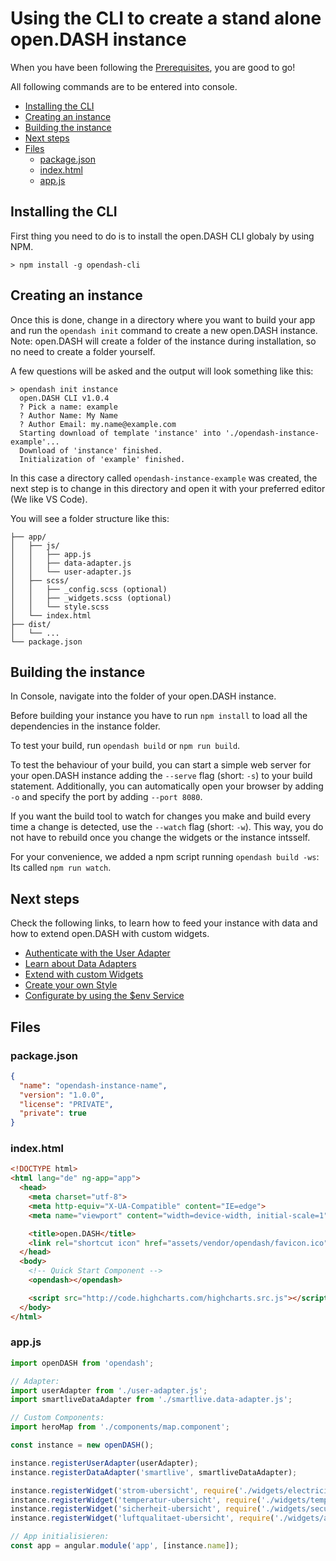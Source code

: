 # Using the CLI to create a stand alone open.DASH instance

When you have been following the [Prerequisites](../README.md#prerequisites), you are good to go!

All following commands are to be entered into console.

<!-- TOC depthFrom:2 depthTo:6 -->
- [Installing the CLI](#installing-the-cli)
- [Creating an instance](#creating-an-instance)
- [Building the instance](#building-the-instance)
- [Next steps](#next-steps)
- [Files](#files)
  - [package.json](#packagejson)
  - [index.html](#indexhtml)
  - [app.js](#appjs)

<!-- /TOC -->


## Installing the CLI

First thing you need to do is to install the open.DASH CLI globaly by using NPM.

```
> npm install -g opendash-cli
```

## Creating an instance

Once this is done, change in a directory where you want to build your app and run the `opendash init` command to create a new open.DASH instance.
Note: open.DASH will create a folder of the instance during installation, so no need to create a folder yourself.

A few questions will be asked and the output will look something like this:

```
> opendash init instance
  open.DASH CLI v1.0.4
  ? Pick a name: example
  ? Author Name: My Name
  ? Author Email: my.name@example.com
  Starting download of template 'instance' into './opendash-instance-example'...
  Download of 'instance' finished.
  Initialization of 'example' finished.
```

In this case a directory called `opendash-instance-example` was created, the next step is to change in this directory and open it with your preferred editor (We like VS Code).

You will see a folder structure like this:

```
├── app/
│   ├── js/
│   │   ├── app.js
│   │   ├── data-adapter.js
│   │   └── user-adapter.js
│   ├── scss/
│   │   ├── _config.scss (optional)
│   │   ├── _widgets.scss (optional)
│   │   └── style.scss
│   └── index.html
├── dist/
│   └── ...
└── package.json
```

## Building the instance

In Console, navigate into the folder of your open.DASH instance.

Before building your instance you have to run `npm install` to load all the dependencies in the instance folder.

To test your build, run `opendash build` or `npm run build`.

To test the behaviour of your build, you can start a simple web server for your open.DASH instance adding the `--serve` flag (short: `-s`) to your build statement.
Additionally, you can automatically open your browser by adding `-o` and specify the port by adding `--port 8080`.

If you want the build tool to watch for changes you make and build every time a change is detected, use the `--watch` flag (short: `-w`).
This way, you do not have to rebuild once you change the widgets or the instance intsself.

For your convenience, we added a npm script running `opendash build -ws`: Its called `npm run watch`.

## Next steps

Check the following links, to learn how to feed your instance with data and how to extend open.DASH with custom widgets.

  - [Authenticate with the User Adapter](/guides/using-the-cli/user-adapter.md)
  - [Learn about Data Adapters](/guides/using-the-cli/data-adapter.md)
  - [Extend with custom Widgets](/guides/using-the-cli/widgets.md)
  - [Create your own Style](/guides/using-the-cli/style.md)
  - [Configurate by using the $env Service](/services/env.md)

## Files

### package.json

```json
{
  "name": "opendash-instance-name",
  "version": "1.0.0",
  "license": "PRIVATE",
  "private": true
}
```

### index.html

```html
<!DOCTYPE html>
<html lang="de" ng-app="app">
  <head>
    <meta charset="utf-8">
    <meta http-equiv="X-UA-Compatible" content="IE=edge">
    <meta name="viewport" content="width=device-width, initial-scale=1">

    <title>open.DASH</title>
    <link rel="shortcut icon" href="assets/vendor/opendash/favicon.ico" type="image/x-icon" />
  </head>
  <body>
    <!-- Quick Start Component -->
    <opendash></opendash>

    <script src="http://code.highcharts.com/highcharts.src.js"></script>
  </body>
</html>
```

### app.js

```js
import openDASH from 'opendash';

// Adapter:
import userAdapter from './user-adapter.js';
import smartliveDataAdapter from './smartlive.data-adapter.js';

// Custom Components:
import heroMap from './components/map.component';

const instance = new openDASH();

instance.registerUserAdapter(userAdapter);
instance.registerDataAdapter('smartlive', smartliveDataAdapter);

instance.registerWidget('strom-ubersicht', require('./widgets/electricity-overview/src/index.js').default());
instance.registerWidget('temperatur-ubersicht', require('./widgets/temperature-overview/src/index.js').default());
instance.registerWidget('sicherheit-ubersicht', require('./widgets/security-overview/src/index.js').default());
instance.registerWidget('luftqualitaet-ubersicht', require('./widgets/airquality-overview/src/index.js').default());

// App initialisieren:
const app = angular.module('app', [instance.name]);
```
